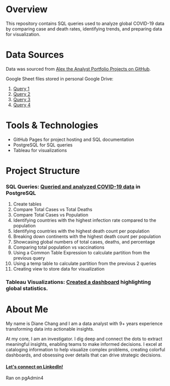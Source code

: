 # Overview
This repository contains SQL queries used to analyze global COVID-19 data by comparing case and death rates, identifying trends, and preparing data for visualization.

# Data Sources
Data was sourced from [Alex the Analyst Portfolio Projects on GitHub](https://github.com/AlexTheAnalyst/PortfolioProjects/tree/main).

Google Sheet files stored in personal Google Drive:
1. [Query 1](https://docs.google.com/spreadsheets/d/1GPA8wMucE9qpLWndYcRRv5iLLk0W2PiObjqXUVo8izY/edit?usp=sharing)
2. [Query 2](https://docs.google.com/spreadsheets/d/1c9kKkEFJZ1i92nfdzqdERFV9tpO_mDFRLdTHTc6oVaw/edit?usp=sharing)
3. [Query 3](https://docs.google.com/spreadsheets/d/1D3IUEQimEEI6RXNZAtZPxWym3womUE2IKAnzkwfR8pc/edit?usp=sharing)
4. [Query 4](https://docs.google.com/spreadsheets/d/1RKs2vdDmRi8eYIy0XOrcCoNyE7xxLYYCcqOOyc1LGVo/edit?usp=sharing)

# Tools & Technologies
- GitHub Pages for project hosting and SQL documentation
- PostgreSQL for SQL queries
- Tableau for visualizations

# Project Structure
### SQL Queries: [Queried and analyzed COVID-19 data](https://github.com/dianejchang/Covid-Cases/blob/main/Covid-Cases.sql) in PostgreSQL
1. Create tables
2. Compare Total Cases vs Total Deaths
3. Compare Total Cases vs Population
4. Identifying countries with the highest infection rate compared to the population
5. Identifying countries with the highest death count per population
6. Breaking down continents with the highest death count per population
7. Showcasing global numbers of total cases, deaths, and percentage
8. Comparing total population vs vaccinations
9. Using a Common Table Expression to calculate partition from the previous query
10. Using a temp table to calculate partition from the previous 2 queries
11. Creating view to store data for visualization

### Tableau Visualizations: [Created a dashboard](https://public.tableau.com/app/profile/diane.chang/viz/Covid_17143271385660/Dashboard1) highlighting global statistics.

# About Me
My name is Diane Chang and I am a data analyst with 9+ years experience transforming data into actionable insights.

At my core, I am an investigator. I dig deep and connect the dots to extract meaningful insights, enabling teams to make informed decisions. I excel at cataloging information to help visualize complex problems, creating colorful dashboards, and obsessing over details that can drive strategic decisions.

#### [Let's connect on LinkedIn!](https://www.linkedin.com/in/dianejchang/)






Ran on pgAdmin4
